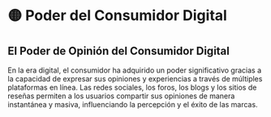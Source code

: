 # 🟡 Poder del Consumidor Digital

## El Poder de Opinión del Consumidor Digital
En la era digital, el consumidor ha adquirido un poder significativo gracias a la capacidad de expresar sus opiniones y experiencias a través de múltiples plataformas en línea. Las redes sociales, los foros, los blogs y los sitios de reseñas permiten a los usuarios compartir sus opiniones de manera instantánea y masiva, influenciando la percepción y el éxito de las marcas.